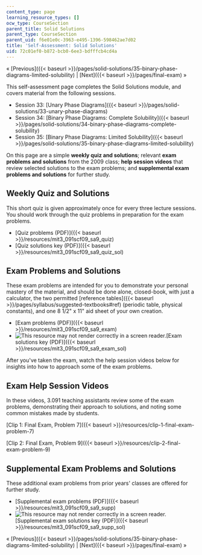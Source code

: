 ```yaml
---
content_type: page
learning_resource_types: []
ocw_type: CourseSection
parent_title: Solid Solutions
parent_type: CourseSection
parent_uid: f6e01e0c-3963-e495-1396-598462ae7d02
title: 'Self-Assessment: Solid Solutions'
uid: 72c01ef0-b872-bcb0-6ee3-bdfffcb4cd4a
---
```


« [Previous]({{< baseurl >}}/pages/solid-solutions/35-binary-phase-diagrams-limited-solubility) | [Next]({{< baseurl >}}/pages/final-exam) »

This self-assessment page completes the Solid Solutions module, and covers material from the following sessions.

*   Session 33: [Unary Phase Diagrams]({{< baseurl >}}/pages/solid-solutions/33-unary-phase-diagrams)
*   Session 34: [Binary Phase Diagrams: Complete Solubility]({{< baseurl >}}/pages/solid-solutions/34-binary-phase-diagrams-complete-solubility)
*   Session 35: [Binary Phase Diagrams: Limited Solubility]({{< baseurl >}}/pages/solid-solutions/35-binary-phase-diagrams-limited-solubility)

On this page are a simple **weekly quiz and solutions**; relevant **exam problems and solutions** from the 2009 class; **help session videos** that review selected solutions to the exam problems; and **supplemental exam problems and solutions** for further study.

Weekly Quiz and Solutions
-------------------------

This short quiz is given approximately once for every three lecture sessions. You should work through the quiz problems in preparation for the exam problems.

*   [Quiz problems (PDF)]({{< baseurl >}}/resources/mit3_091scf09_sa9_quiz)
*   [Quiz solutions key (PDF)]({{< baseurl >}}/resources/mit3_091scf09_sa9_quiz_sol)

Exam Problems and Solutions
---------------------------

These exam problems are intended for you to demonstrate your personal mastery of the material, and should be done alone, closed-book, with just a calculator, the two permitted [reference tables]({{< baseurl >}}/pages/syllabus/suggested-textbooks#ref) (periodic table, physical constants), and one 8 1/2" x 11" aid sheet of your own creation.

*   [Exam problems (PDF)]({{< baseurl >}}/resources/mit3_091scf09_sa9_exam)
*   ![This resource may not render correctly in a screen reader.](/images/inacessible.gif)[Exam solutions key (PDF)]({{< baseurl >}}/resources/mit3_091scf09_sa9_exam_sol)

After you've taken the exam, watch the help session videos below for insights into how to approach some of the exam problems.

Exam Help Session Videos
------------------------

In these videos, 3.091 teaching assistants review some of the exam problems, demonstrating their approach to solutions, and noting some common mistakes made by students.

[Clip 1: Final Exam, Problem 7]({{< baseurl >}}/resources/clip-1-final-exam-problem-7)

[Clip 2: Final Exam, Problem 9]({{< baseurl >}}/resources/clip-2-final-exam-problem-9)

Supplemental Exam Problems and Solutions
----------------------------------------

These additional exam problems from prior years' classes are offered for further study.

*   [Supplemental exam problems (PDF)]({{< baseurl >}}/resources/mit3_091scf09_sa9_supp)
*   ![This resource may not render correctly in a screen reader.](/images/inacessible.gif)[Supplemental exam solutions key (PDF)]({{< baseurl >}}/resources/mit3_091scf09_sa9_supp_sol)

« [Previous]({{< baseurl >}}/pages/solid-solutions/35-binary-phase-diagrams-limited-solubility) | [Next]({{< baseurl >}}/pages/final-exam) »
